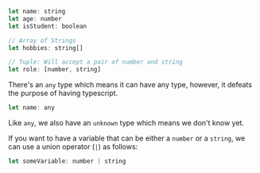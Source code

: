 
```js
let name: string
let age: number
let isStudent: boolean

// Array of Strings
let hobbies: string[]

// Tuple: Will accept a pair of number and string
let role: [number, string]
```

There's an `any` type which means it can have any type, however, it defeats the purpose of having typescript.

```js
let name: any
```

Like `any`, we also have an `unknown` type which means we don't know yet.

If you want to have a variable that can be either a `number` or a `string`, we can use a union operator (`|`) as follows:

```js
let someVariable: number | string
```
